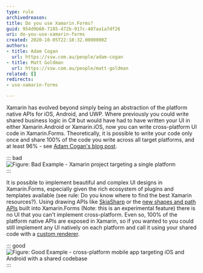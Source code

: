 ```yaml
---
type: rule
archivedreason: 
title: Do you use Xamarin.Forms?
guid: 954d9b68-7185-472b-917c-407aa1a7df26
uri: do-you-use-xamarin-forms
created: 2020-10-05T22:18:32.0000000Z
authors:
- title: Adam Cogan
  url: https://ssw.com.au/people/adam-cogan
- title: Matt Goldman
  url: https://ssw.com.au/people/matt-goldman
related: []
redirects:
- use-xamarin-forms

---
```


Xamarin has evolved beyond simply being an abstraction of the platform native APIs for iOS, Android, and UWP. Where previously you could write shared business logic in C# but would have had to have written your UI in either Xamarin.Android or Xamarin.iOS, now you can write cross-platform UI code in Xamarin.Forms. Theoretically, it is possible to write your code only once and share 100% of the code you write across all target platforms, and at least 96% - see [Adam Cogan's blog post](https://adamcogan.com/2015/01/14/getting-96-code-reuse-with-xamarin-forms/).

<!--endintro-->

::: bad  
![Figure: Bad Example - Xamarin project targeting a single platform](xamarin-platform-bad.png)  
:::  

It is possible to implement beautiful and complex UI designs in Xamarin.Forms, especially given the rich ecosystem of plugins and templates available (see rule: Do you know where to find the best Xamarin resources?). Using drawing APIs like [SkiaSharp](https://docs.microsoft.com/en-us/xamarin/xamarin-forms/user-interface/graphics/skiasharp/) or the [new shapes and path APIs](https://devblogs.microsoft.com/xamarin/xamarin-forms-shapes-and-paths/) built into Xamarin.Forms (Note: this is an experimental feature) there is no UI that you can't implement cross-platform. Even so, 100% of the platform native APIs are exposed in Xamarin, so if you wanted to you could still implement any UI natively on each platform and call it using your shared code with a [custom renderer](https://docs.microsoft.com/en-us/xamarin/xamarin-forms/app-fundamentals/custom-renderer/).

::: good  
![Figure: Good Example - cross-platform mobile app targeting iOS and Android with a shared codebase](xamarin-platform-good.png)  
:::
